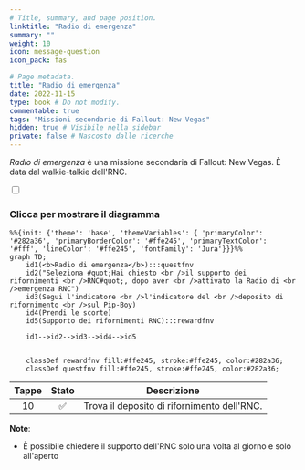 ```yaml
---
# Title, summary, and page position.
linktitle: "Radio di emergenza"
summary: ""
weight: 10
icon: message-question
icon_pack: fas

# Page metadata.
title: "Radio di emergenza"
date: 2022-11-15
type: book # Do not modify.
commentable: true
tags: "Missioni secondarie di Fallout: New Vegas"
hidden: true # Visibile nella sidebar
private: false # Nascosto dalle ricerche
---
```


<div class="fnv">


*Radio di emergenza* è una missione secondaria di Fallout: New Vegas. È data dal walkie-talkie dell'RNC.


<section class="chart-collapse">
<input type="checkbox" name="collapse2" id="handle2">
<h3 class="handle">
<label for="handle2">Clicca per mostrare il diagramma</label>
</h3>
<div class="content">

```mermaid
%%{init: {'theme': 'base', 'themeVariables': { 'primaryColor': '#282a36', 'primaryBorderColor': '#ffe245', 'primaryTextColor': '#fff', 'lineColor': '#ffe245', 'fontFamily': 'Jura'}}}%%
graph TD;
    id1(<b>Radio di emergenza</b>):::questfnv
    id2("Seleziona #quot;Hai chiesto <br />il supporto dei rifornimenti <br />RNC#quot;, dopo aver <br />attivato la Radio di <br />emergenza RNC")
    id3(Segui l'indicatore <br />l'indicatore del <br />deposito di rifornimento <br />sul Pip-Boy)
    id4(Prendi le scorte)
    id5(Supporto dei rifornimenti RNC):::rewardfnv

    id1-->id2-->id3-->id4-->id5
    
    
    classDef rewardfnv fill:#ffe245, stroke:#ffe245, color:#282a36;
    classDef questfnv fill:#ffe245, stroke:#ffe245, color:#282a36;
```

</div>
</section>

| Tappe |       Stato        | Descrizione |
|:-----:|:------------------:| ----------- |
|                           10                          | :white_check_mark: | Trova il deposito di rifornimento dell'RNC.                                                                                                                                 |




**Note**:
- È possibile chiedere il supporto dell'RNC solo una volta al giorno e solo all'aperto 


</div>


